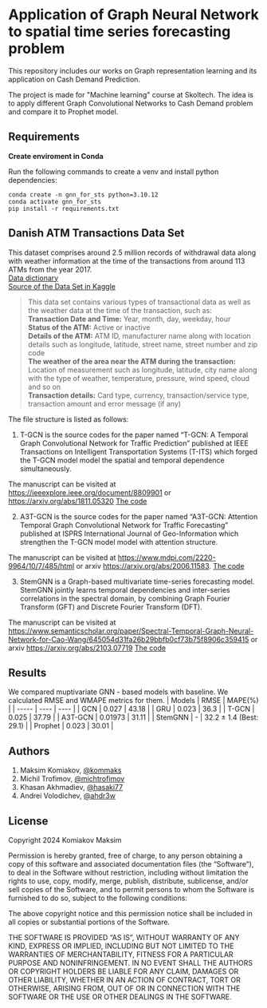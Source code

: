 # Application of Graph Neural Network to spatial time series forecasting problem

This repository includes our works on Graph representation learning and its application on Cash Demand Prediction.

The project is made for "Machine learning" course at Skoltech. The idea is to apply different Graph Convolutional Networks to Cash Demand problem and compare it to Prophet model.

## Requirements
**Create enviroment in Conda**

Run the following commands to create a venv and install python dependencies:
```setup
conda create -n gnn_for_sts python=3.10.12
conda activate gnn_for_sts
pip install -r requirements.txt
```

## Danish ATM Transactions Data Set
This dataset comprises around 2.5 million records of withdrawal data along with weather information at the time of the transactions from around 113 ATMs from the year 2017.     
[Data dictionary](/src/assets/RDS+Data+dictionary.pdf)  
[Source of the Data Set in Kaggle](https://www.kaggle.com/sparnord/danish-atm-transactions)  

> This data set contains various types of transactional data as well as the weather data at the time of the transaction, such as:  
**Transaction Date and Time:** Year, month, day, weekday, hour  
**Status of the ATM:** Active or inactive  
**Details of the ATM:** ATM ID, manufacturer name along with location details such as longitude, latitude, street name, street number and zip code  
**The weather of the area near the ATM during the transaction:** Location of measurement such as longitude, latitude, city name along with the type of weather, temperature, pressure, wind speed, cloud and so on  
**Transaction details:** Card type, currency, transaction/service type, transaction amount and error message (if any) 



The file structure is listed as follows:

1) T-GCN is the source codes for the paper named “T-GCN: A Temporal Graph Convolutional Network for Traffic Prediction” published at IEEE Transactions on Intelligent Transportation Systems (T-ITS) which forged the T-GCN model model the spatial and temporal dependence simultaneously.

The manuscript can be visited at https://ieeexplore.ieee.org/document/8809901 or https://arxiv.org/abs/1811.05320
[The code](https://github.com/lehaifeng/T-GCN/tree/master/T-GCN)

2) A3T-GCN is the source codes for the paper named “A3T-GCN: Attention Temporal Graph Convolutional Network for Traffic Forecasting” published at ISPRS International Journal of Geo-Information which strengthen the T-GCN model model with attention structure.

The manuscript can be visited at https://www.mdpi.com/2220-9964/10/7/485/html or arxiv https://arxiv.org/abs/2006.11583.
[The code](https://github.com/lehaifeng/T-GCN/tree/master/A3T-GCN)

3) StemGNN is a Graph-based multivariate time-series forecasting model. StemGNN jointly learns temporal dependencies and inter-series correlations in the spectral domain, by combining Graph Fourier Transform (GFT) and Discrete Fourier Transform (DFT).

The manuscript can be visited at https://www.semanticscholar.org/paper/Spectral-Temporal-Graph-Neural-Network-for-Cao-Wang/645054d31fa26b29bbfb0cf73b75f8906c359415 or arxiv https://arxiv.org/abs/2103.07719
[The code](https://github.com/microsoft/StemGNN)

## Results

We compared muptivariate GNN - based models with baseline. We calculated RMSE and WMAPE metrics for them.
| Models | RMSE | MAPE(%) |
| -----   | ---- | ---- |
| GCN | 0.027 | 43.18 |
| GRU | 0.023 | 36.3 |
| T-GCN | 0.025 | 37.79 |
| A3T-GCN | 0.01973 | 31.11 |
| StemGNN | - | 32.2 $\pm$ 1.4 (Best: 29.1) |
| Prophet | 0.023 | 30.01 |


## Authors

1. Maksim Komiakov, [@kommaks](https://github.com/kommaks)
2. Michil Trofimov, [@michtrofimov](https://github.com/michtrofimov)
3. Khasan Akhmadiev, [@hasaki77](https://github.com/hasaki77)
4. Andrei Volodichev, [@ahdr3w](https://github.com/ahdr3w)


## License

Copyright 2024 Komiakov Maksim

Permission is hereby granted, free of charge, to any person obtaining a copy of this software and associated documentation files (the “Software”), to deal in the Software without restriction, including without limitation the rights to use, copy, modify, merge, publish, distribute, sublicense, and/or sell copies of the Software, and to permit persons to whom the Software is furnished to do so, subject to the following conditions:

The above copyright notice and this permission notice shall be included in all copies or substantial portions of the Software.

THE SOFTWARE IS PROVIDED “AS IS”, WITHOUT WARRANTY OF ANY KIND, EXPRESS OR IMPLIED, INCLUDING BUT NOT LIMITED TO THE WARRANTIES OF MERCHANTABILITY, FITNESS FOR A PARTICULAR PURPOSE AND NONINFRINGEMENT. IN NO EVENT SHALL THE AUTHORS OR COPYRIGHT HOLDERS BE LIABLE FOR ANY CLAIM, DAMAGES OR OTHER LIABILITY, WHETHER IN AN ACTION OF CONTRACT, TORT OR OTHERWISE, ARISING FROM, OUT OF OR IN CONNECTION WITH THE SOFTWARE OR THE USE OR OTHER DEALINGS IN THE SOFTWARE.
